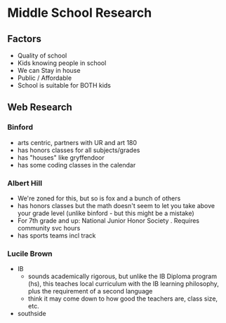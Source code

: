Middle School Research
===========

## Factors
- Quality of school
- Kids knowing people in school
- We can Stay in house
- Public / Affordable
- School is suitable for BOTH kids

                               
## Web Research
                               
### Binford
- arts centric, partners with UR and art 180
- has honors classes for all subjects/grades
- has "houses" like gryffendoor
- has some coding classes in the calendar             

### Albert Hill
- We're zoned for this, but so is fox and a bunch of others
- has honors classes but the math doesn't seem to let you take above your grade level (unlike binford - but this might be a mistake)
- For 7th grade and up: National Junior Honor Society .  Requires community svc hours
- has sports teams incl track

### Lucile Brown
- IB
    - sounds academically rigorous, but unlike the IB Diploma program (hs), this teaches local curriculum with the IB learning philosophy, plus the requirement of a second language
    - think it may come down to how good the teachers are, class size, etc.
- southside